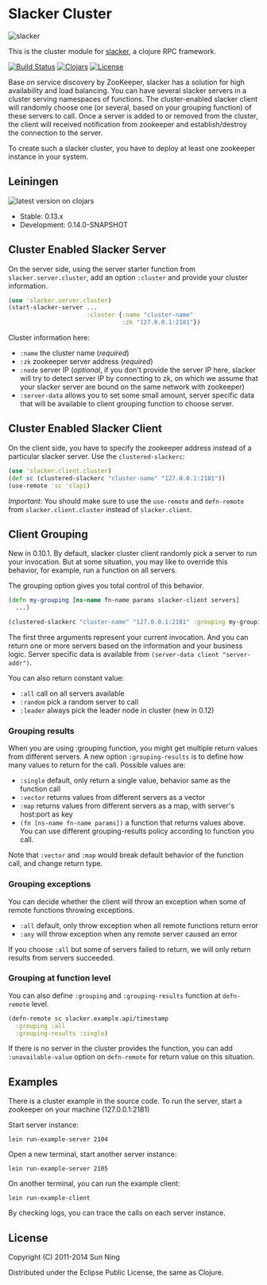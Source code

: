 # Slacker Cluster

![slacker](http://i.imgur.com/Jd02f.png)

This is the cluster module for
[slacker](https://github.com/sunng87/slacker), a clojure RPC
framework.

[![Build Status](https://travis-ci.org/sunng87/slacker-cluster.png?branch=master)](https://travis-ci.org/sunng87/slacker-cluster)
[![Clojars](https://img.shields.io/clojars/v/slacker/slacker-cluster.svg)](https://clojars.org/slacker/slacker-cluster)
[![License](https://img.shields.io/badge/license-eclipse-blue.svg)](https://github.com/sunng87/slacker-cluster/blob/master/LICENSE)

Base on service discovery by ZooKeeper, slacker has a solution for
high availability and load balancing. You can have several slacker servers
in a cluster serving namespaces of functions. The cluster-enabled
slacker client will randomly choose one (or several, based on your
grouping function) of these servers to call. Once a server is added
to or removed from the cluster, the client will received notification
from zookeeper and establish/destroy the connection to the server.

To create such a slacker cluster, you have to deploy at least one zookeeper
instance in your system.

## Leiningen

![latest version on clojars](https://clojars.org/slacker/slacker-cluster/latest-version.svg)

* Stable: 0.13.x
* Development: 0.14.0-SNAPSHOT

## Cluster Enabled Slacker Server

On the server side, using the server starter function from
`slacker.server.cluster`, add an option `:cluster` and provide your
cluster information.

``` clojure
(use 'slacker.server.cluster)
(start-slacker-server ...
                      :cluster {:name "cluster-name"
                                :zk "127.0.0.1:2181"})
```

Cluster information here:

* `:name` the cluster name (*required*)
* `:zk` zookeeper server address (*required*)
* `:node` server IP (*optional*, if you don't provide the server IP
  here, slacker will try to detect server IP by connecting to zk,
  on which we assume that your slacker server are bound on the same
  network with zookeeper)
* `:server-data` allows you to set some small amount, server specific
  data that will be available to client grouping function to choose
  server.

## Cluster Enabled Slacker Client

On the client side, you have to specify the zookeeper address instead
of a particular slacker server. Use the `clustered-slackerc`:

``` clojure
(use 'slacker.client.cluster)
(def sc (clustered-slackerc "cluster-name" "127.0.0.1:2181"))
(use-remote 'sc 'slapi)
```

*Important*: You should make sure to use the `use-remote` and
`defn-remote` from `slacker.client.cluster` instead of
`slacker.client`.

## Client Grouping

New in 0.10.1. By default, slacker cluster client randomly pick a
server to run your invocation. But at some situation, you may like to
override this behavior, for example, run a function on all servers.

The grouping option gives you total control of this behavior.

```clojure
(defn my-grouping [ns-name fn-name params slacker-client servers]
  ...)

(clustered-slackerc "cluster-name" "127.0.0.1:2181" :grouping my-grouping)
```

The first three arguments represent your current invocation. And you
can return one or more servers based on the information and your
business logic. Server specific data is available from `(server-data
client "server-addr")`.

You can also return constant value:

* `:all` call on all servers available
* `:random` pick a random server to call
* `:leader` always pick the leader node in cluster (new in 0.12)

### Grouping results

When you are using :grouping function, you might get multiple return
values from different servers. A new option `:grouping-results` is to
define how many values to return for the call. Possible values are:

* `:single` default, only return a single value, behavior same as the
  function call
* `:vector` returns values from different servers as a vector
* `:map` returns values from different servers as a map, with server's
  host:port as key
* `(fn [ns-name fn-name params])` a function that returns values
  above. You can use different grouping-results policy according to
  function you call.

Note that `:vector` and `:map` would break default behavior of the
function call, and change return type.

### Grouping exceptions

You can decide whether the client will throw an exception when some of
remote functions throwing exceptions.

* `:all` default, only throw exception when all remote functions return error
* `:any` will throw exception when any remote server caused an error

If you choose `:all` but some of servers failed to return, we will
only return results from servers succeeded.

### Grouping at function level

You can also define `:grouping` and `:grouping-results` function at
`defn-remote` level.

```clojure
(defn-remote sc slacker.example.api/timestamp
  :grouping :all
  :grouping-results :single)
```

If there is no server in the cluster provides the function, you can
add `:unavailable-value` option on `defn-remote` for return value on
this situation.

## Examples

There is a cluster example in the source code. To run the server,
start a zookeeper on your machine (127.0.0.1:2181)

Start server instance:

    lein run-example-server 2104

Open a new terminal, start another server instance:

    lein run-example-server 2105

On another terminal, you can run the example client:

    lein run-example-client

By checking logs, you can trace the calls on each server instance.

## License

Copyright (C) 2011-2014 Sun Ning

Distributed under the Eclipse Public License, the same as Clojure.
